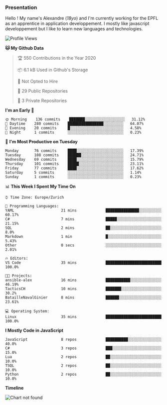 ### Presentation

Hello ! My name's Alexandre (_18yo_) and I'm currently working for the EPFL as an apprentice in application developpement. I mostly like javascript developpement but I like to learn new languages and technologies.

<!--START_SECTION:waka-->
![Profile Views](http://img.shields.io/badge/Profile%20Views-103-blue)

**🐱 My Github Data** 

> 🏆 550 Contributions in the Year 2020
 > 
> 📦 6.1 kB Used in Github's Storage 
 > 
> 🚫 Not Opted to Hire
 > 
> 📜 29 Public Repositories 
 > 
> 🔑 3 Private Repositories  
 > 
**I'm an Early 🐤** 

```text
🌞 Morning    136 commits    ███████░░░░░░░░░░░░░░░░░░   31.12% 
🌆 Daytime    280 commits    ████████████████░░░░░░░░░   64.07% 
🌃 Evening    20 commits     █░░░░░░░░░░░░░░░░░░░░░░░░   4.58% 
🌙 Night      1 commits      ░░░░░░░░░░░░░░░░░░░░░░░░░   0.23%

```
📅 **I'm Most Productive on Tuesday** 

```text
Monday       76 commits     ████░░░░░░░░░░░░░░░░░░░░░   17.39% 
Tuesday      108 commits    ██████░░░░░░░░░░░░░░░░░░░   24.71% 
Wednesday    69 commits     ████░░░░░░░░░░░░░░░░░░░░░   15.79% 
Thursday     101 commits    █████░░░░░░░░░░░░░░░░░░░░   23.11% 
Friday       77 commits     ████░░░░░░░░░░░░░░░░░░░░░   17.62% 
Saturday     5 commits      ░░░░░░░░░░░░░░░░░░░░░░░░░   1.14% 
Sunday       1 commits      ░░░░░░░░░░░░░░░░░░░░░░░░░   0.23%

```


📊 **This Week I Spent My Time On** 

```text
⌚︎ Time Zone: Europe/Zurich

💬 Programming Languages: 
YAML                     21 mins             ███████████████░░░░░░░░░░   60.17% 
C#                       7 mins              █████░░░░░░░░░░░░░░░░░░░░   21.15% 
SQL                      2 mins              ██░░░░░░░░░░░░░░░░░░░░░░░   8.0% 
Markdown                 1 min               █░░░░░░░░░░░░░░░░░░░░░░░░   5.43% 
Other                    0 secs              ░░░░░░░░░░░░░░░░░░░░░░░░░   2.01%

🔥 Editors: 
VS Code                  35 mins             █████████████████████████   100.0%

🐱‍💻 Projects: 
ansible-alex             16 mins             ███████████░░░░░░░░░░░░░░   46.19% 
TacticsCH                10 mins             ███████░░░░░░░░░░░░░░░░░░   30.2% 
BatailleNavalGinier      8 mins              ██████░░░░░░░░░░░░░░░░░░░   23.61%

💻 Operating System: 
Linux                    35 mins             █████████████████████████   100.0%

```

**I Mostly Code in JavaScript** 

```text
JavaScript               8 repos             ██████████░░░░░░░░░░░░░░░   40.0% 
C#                       3 repos             ███░░░░░░░░░░░░░░░░░░░░░░   15.0% 
Lua                      2 repos             ██░░░░░░░░░░░░░░░░░░░░░░░   10.0% 
TSQL                     2 repos             ██░░░░░░░░░░░░░░░░░░░░░░░   10.0% 
Python                   2 repos             ██░░░░░░░░░░░░░░░░░░░░░░░   10.0%

```


**Timeline**

![Chart not found](https://raw.githubusercontent.com/TacticsCH/TacticsCH/master/charts/bar_graph.png) 


<!--END_SECTION:waka-->
